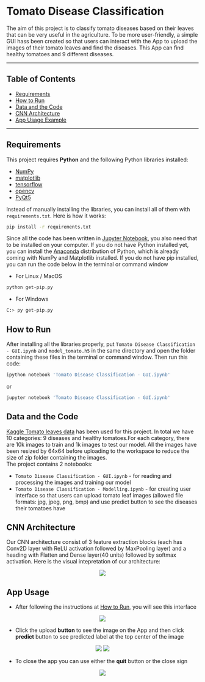# Tomato Disease Classification
The aim of this project is to classify tomato diseases based on their leaves that can be very useful in the agriculture. To be more user-friendly, a simple GUI hass been created so that users can interact with the App to upload the images of their tomato leaves and find the diseases. This App can find healthy tomatoes and 9 different diseases.

---
## Table of Contents
- [Requirements](#requirements)
- [How to Run](#how-to-run)
- [Data and the Code](#data-and-the-code)
- [CNN Architecture](#cnn-architecture)
- [App Usage Example](#app-usage)
---
## Requirements
This project requires **Python** and the following Python libraries installed:
- [NumPy](https://pypi.org/project/numpy/)
- [matplotlib](https://pypi.org/project/matplotlib/)
- [tensorflow](https://pypi.org/project/tensorflow/)
- [opencv](https://pypi.org/project/opencv-python/)
- [PyQt5](https://pypi.org/project/PyQt5/)

Instead of manually installing the libraries, you can install all of them with `requirements.txt`. Here is how it works:<br />
```bash
pip install -r requirements.txt
```
Since all the code has been written in [Jupyter Notebook](http://jupyter.org/install.html), you also need that to be installed on your computer.
If you do not have Python installed yet, you can install the [Anaconda](https://www.anaconda.com/download/) distribution of Python, which is already coming with NumPy and Matplotlib installed.
If you do not have pip installed, you can run the code below in the terminal or command window
- For Linux / MacOS
```bash
python get-pip.py
```
- For Windows
```bash
C:> py get-pip.py
```

## How to Run
After installing all the libraries properly, put `Tomato Disease Classification - GUI.ipynb` and `model_tomato.h5` in the same directory and open the folder containing these files in the terminal or command window. Then run this code:
```bash
ipython notebook 'Tomato Disease Classification - GUI.ipynb'
```  
or
```bash
jupyter notebook 'Tomato Disease Classification - GUI.ipynb'
```

## Data and the Code
[Kaggle Tomato leaves data](https://www.kaggle.com/kaustubhb999/tomatoleaf) has been used for this project. In total we have 10 categories: 9 diseases and healthy tomatoes.For each category, there are 10k images to train and 1k images to test our model. All the images have been resized by 64x64 before uploading to the workspace to reduce the size of zip folder containing the images. <br />The project contains 2 notebooks: <br />
* `Tomato Disease Classification - GUI.ipynb` - for reading and processing the images and training our model <br />
* `Tomato Disease Classification - Modelling.ipynb` - for creating user interface so that users can upload tomato leaf images (allowed file formats: jpg, jpeg, png, bmp) and use predict button to see the diseases their tomatoes have

## CNN Architecture
Our CNN architecture consist of 3 feature extraction blocks (each has Conv2D layer with ReLU activation followed by MaxPooling layer) and a heading with Flatten and Dense layer(40 units) followed by softmax activation. Here is the visual intepretation of our architecture:<br />
<p align="center">
  <img src='https://user-images.githubusercontent.com/53794602/134776776-c434757a-98d2-45c6-ba83-7b251f0ebc39.png' />
</p>

## App Usage
* After following the instructions at [How to  Run](#how-to-run), you will see this interface
<p align="center">
  <img src='https://user-images.githubusercontent.com/53794602/134777446-acbe21e9-9aee-449f-819e-902952e4c565.png' />
</p>

* Click the upload **button** to see the image on the App and then click **predict** button to see predicted label at the top center of the image
<p align="center">
  <img src='https://user-images.githubusercontent.com/53794602/134777509-a97af4a1-d91c-489e-9884-d3960aa9a802.png' />
  <img src='https://user-images.githubusercontent.com/53794602/134777517-25a7a5b5-191c-4a27-bd3d-b8970ce8dbc9.png' />
</p>

* To close the app you can use either the **quit** button or the close sign
<p align="center">
  <img src='https://user-images.githubusercontent.com/53794602/134777527-209f989b-0b82-4576-a036-a7633f29b389.png' />
</p

